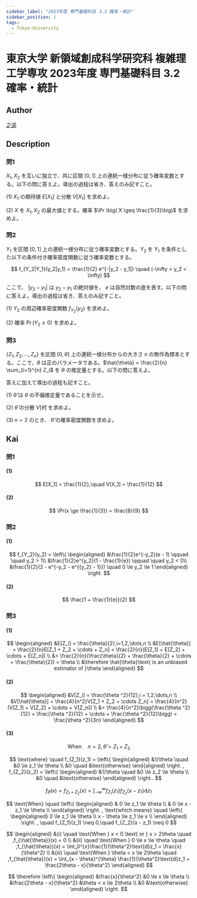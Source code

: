 ```yaml
---
sidebar_label: "2023年度 専門基礎科目 3.2 確率・統計"
sidebar_position: 1
tags:
  - Tokyo-University
---
```

# 東京大学 新領域創成科学研究科 複雑理工学専攻 2023年度 専門基礎科目 3.2 確率・統計


## **Author**
[之遥](https://www.zhihu.com/people/zhao-yue-70-84)

## **Description**
### 問1 
$X_1, X_2$ を互いに独立で、共に区間 $[0,1]$ 上の連続一様分布に従う確率変数とする。以下の問に答えよ。導出の過程は省き、答えのみ記すこと。

(1) $X_1$ の期待値 $E[X_1]$ と分散 $V[X_1]$ を求めよ。

(2) $X$ を $X_1, X_2$ の最大値とする。確率 $\Pr \big( X \geq \frac{1}{3}\big)$ を求めよ。

### 問2
$Y_1$ を区間 $[0,1]$ 上の連続一様分布に従う確率変数とする。$Y_2$ を $Y_1$ を条件とした以下の条件付き確率密度関数に従う確率変数とする。

$$
f_{Y_2|Y_1}(y_2|y_1) = \frac{1}{2} e^{-|y_2 - y_1|} \quad (-\infty < y_2 < \infty)
$$

ここで、 $|y_2 - y_1|$ は $y_2 - y_1$ の絶対値を、 $e$ は自然対数の底を表す。以下の問に答えよ。導出の過程は省き、答えのみ記すこと。

(1) $Y_2$ の周辺確率密度関数 $f_{Y_2}(y_2)$ を求めよ。

(2) 確率 $\Pr (Y_2 \geq 0)$ を求めよ。

### 問3 
$\{ Z_1, Z_2, \ldots, Z_n \}$ を区間 $[0, \theta]$ 上の連続一様分布からの大きさ $n$ の無作為標本とする。ここで、$\theta$ は正のパラメータである。$\hat{\theta} = \frac{2}{n} \sum_{i=1}^{n} Z_i$ を $\theta$ の推定量とする。以下の問に答えよ。

答えに加えて導出の過程も記すこと。

(1) $\hat{\theta}$ は $\theta$ の不偏推定量であることを示せ。

(2) $\hat{\theta}$ の分散 $V[\hat{\theta}]$ を求めよ。

(3) $n = 2$ のとき、 $\hat{\theta}$ の確率密度関数を求めよ。

## **Kai** 
### 問1 
#### (1)

$$
E[X_1] = \frac{1}{2},\quad V[X_1] = \frac{1}{12}
$$

#### (2)

$$
\Pr(x \ge \frac{1}{3}) = \frac{8}{9}
$$

### 問2
#### (1)

$$
f_{Y_2}(y_2) = 
\left\{
\begin{aligned}
&\frac{1}{2}e^{-y_2}(e - 1) \qquad \quad y_2 > 1\\
&\frac{1}{2}e^{y_2}(1 - \frac{1}{e}) \qquad  \quad y_2 < 0\\
&\frac{1}{2}(2 - e^{-y_2 - e^{{y_2} - 1}}) \quad 0 \le y_2 \le 1
\end{aligned}
\right.
$$

#### (2)

$$
\frac{1 + \frac{1}{e}}{2}
$$

### 問3
#### (1)

$$
\begin{aligned}
&E[Z_i] = \frac{\theta}{2},i=1,2,\dots,n \\
&E[\hat{\theta}] = \frac{2}{n}E[Z_1 + Z_2 + \cdots + Z_n] = \frac{2}{n}(E[Z_1] + E[Z_2] + \cdots + E[Z_n]) \\
&= \frac{2}{n}(\frac{\theta}{2} + \frac{\theta}{2} + \cdots + \frac{\theta}{2}) = \theta \\
&\therefore \hat{\theta}\text{  is an unbiased estimator of  }\theta
\end{aligned}
$$

#### (2)

$$
\begin{aligned}
&V[Z_i] = \frac{\theta ^2}{12},i = 1,2,\dots,n \\
&V[\hat{\theta}] = \frac{4}{n^2}V[Z_1 + Z_2 + \cdots Z_n] = \frac{4}{n^2}(V[Z_1] + V[Z_2] + \cdots + V[Z_n]) \\
&= \frac{4}{n^2}\bigg(\frac{\theta ^2}{12} + \frac{\theta ^2}{12} + \cdots + \frac{\theta ^2}{12}\bigg) = \frac{\theta ^2}{3n}
\end{aligned}
$$

#### (3)

$$
\text{When} \quad n = 2,\hat{\theta} = Z_1 + Z_2
$$

$$
\text{where} \quad f_{Z_1}(z_1) = 
\left\{ 
\begin{aligned}
&1/\theta \quad &0 \le z_1 \le \theta \\ &0 \quad &\text{otherwise}
\end{aligned}
\right. , f_{Z_2}(z_2) = 
\left\{
\begin{aligned}
&1/\theta \quad &0 \le z_2 \le \theta \\ &0 \quad &\text{otherwise}
\end{aligned}
\right..
$$

$$
f_{\hat{\theta}}(x) = f_{Z_1 + Z_2}(x) = \int_{-\infty}^{\infty}f_{Z_1}(z_1)f_{Z_2}(x - z_1)\text{d}z_1
$$

$$
\text{When} \quad 
\left\{
\begin{aligned}
& 0 \le z_1 \le \theta \\
& 0 \le x - z_1 \le \theta \\
\end{aligned}
\right. ,
\text{which means} \quad
\left\{
\begin{aligned}
0 \le z_1 \le \theta \\
x - \theta \le z_1 \le x \\
\end{aligned}
\right. ,
\quad f_{Z_1}(z_1) \neq 0,\quad f_{Z_2}(x - z_1) \neq 0
$$

$$
\begin{aligned}
&(i) \quad \text{When } x < 0 \text{ or } x > 2\theta \quad ,f_{\hat{\theta}}(x) = 0 \\
&(ii) \quad \text{When } 0 \le x \le \theta \quad ,f_{\hat{\theta}}(x) = \int_0^{x}\frac{1}{\theta^2}\text{d}z_1 = \frac{x}{\theta^2} \\
&(iii) \quad \text{When } \theta < x \le 2\theta \quad ,f_{\hat{\theta}}(x) = \int_{x - \theta}^{\theta} \frac{1}{\theta^2}\text{d}z_1 = \frac{2\theta - x}{\theta^2}
\end{aligned}
$$

$$
\therefore
\left\{
\begin{aligned}
&\frac{x}{\theta^2} &0 \le x \le \theta \\
&\frac{2\theta - x}{\theta^2} &\theta < x \le 2\theta \\
&0 &\text{otherwise}
\end{aligned}
\right.
$$

